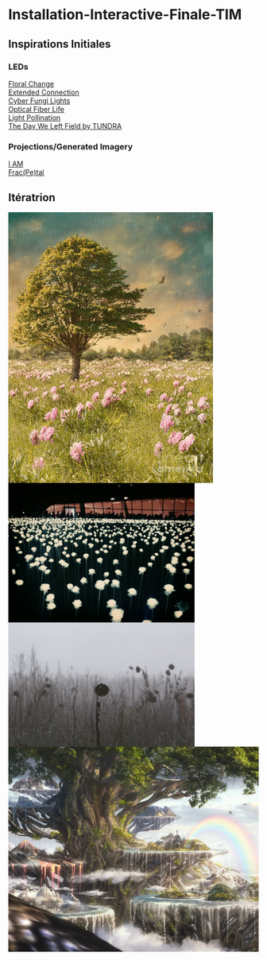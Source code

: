 # Installation-Interactive-Finale-TIM

## Inspirations Initiales

### LEDs

[Floral Change](https://www.youtube.com/watch?v=O7aoqr73o-k)  
[Extended Connection](https://www.youtube.com/watch?v=5LgKRbtj-ks&t=72s)  
[Cyber Fungi Lights](https://www.youtube.com/watch?v=wcF8yEt-Qic)  
[Optical Fiber Life](https://www.youtube.com/watch?v=bbErvzImDXI)  
[Light Pollination](https://www.youtube.com/watch?v=tMGpwLvLu9s)  
[The Day We Left Field by TUNDRA](https://wearetundra.org/dwlf)

### Projections/Generated Imagery

[I AM](https://www.youtube.com/watch?v=nMmDm6GS2LI)  
[Frac(Pe)tal](https://www.youtube.com/watch?v=XlaPyuwytlk)

## Itératrion

<img src="/img/tree-in-a-field-of-flowers.jpg" alt="Single Tree in a Field of Flowers" height="545" align="left"/>
<img src="/img/led-flower-garden.jpg" alt="LED Flower Garden" height="281" align="center"/>
<img src="/img/withered-nature.jpg" alt="Withered Nature" height="250" align="center"/>  
<img src="/img/yggdrasil.png" alt="Yggdrasil (World Tree)" width="700" align="center"/>

